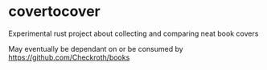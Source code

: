 # covertocover

Experimental rust project about collecting and comparing neat book covers

May eventually be dependant on or be consumed by https://github.com/Checkroth/books
